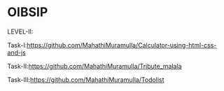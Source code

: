 # OIBSIP 
  
 LEVEL-II:
 
 Task-I:https://github.com/MahathiMuramulla/Calculator-using-html-css-and-js
 
 Task-II:https://github.com/MahathiMuramulla/Tribute_malala
 
 Task-III:https://github.com/MahathiMuramulla/Todolist
 
